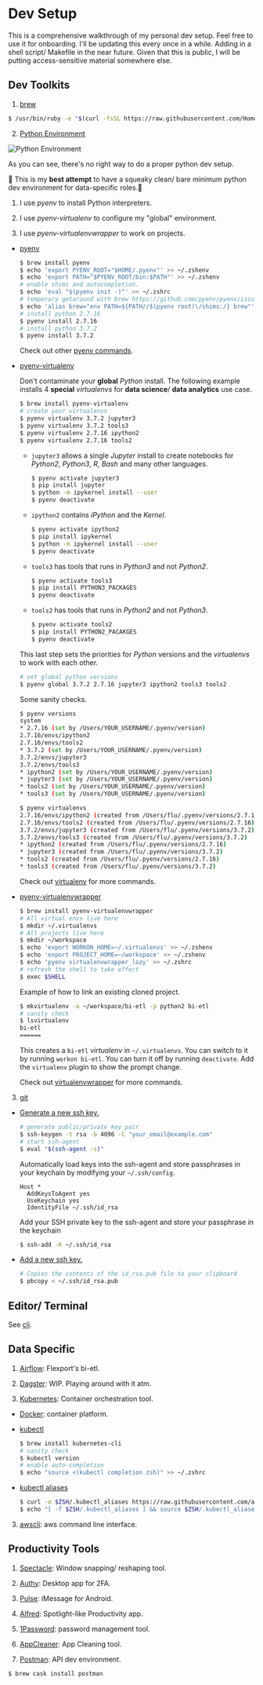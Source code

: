 # Dev Setup
This is a comprehensive walkthrough of my personal dev setup. Feel free to use it for onboarding. I'll be updating this every once in a while. Adding in a shell script/ Makefile in the near future. Given that this is public, I will be putting access-sensitive material somewhere else.

## Dev Toolkits
1. [brew](https://brew.sh/)

  ```bash
  $ /usr/bin/ruby -e "$(curl -fsSL https://raw.githubusercontent.com/Homebrew/install/master/install)"
  ```

2. [Python Environment](https://www.python.org/)

  ![Python Environment](/assets/img/python_environment_2x.png)

  As you can see, there's no right way to do a proper python dev setup.

  🤷 This is my **best attempt** to have a squeaky clean/ bare minimum python dev environment for data-specific roles.🤷‍

  1. I use *pyenv* to install Python interpreters.

  2. I use *pyenv-virtualenv* to configure my "global" environment.

  3. I use *pyenv-virtualenvwrapper* to work on projects.

  - [pyenv](https://github.com/pyenv/pyenv)

    ```bash
    $ brew install pyenv
    $ echo 'export PYENV_ROOT="$HOME/.pyenv"' >> ~/.zshenv
    $ echo 'export PATH="$PYENV_ROOT/bin:$PATH"' >> ~/.zshenv
    # enable shims and autocompletion.
    $ echo 'eval "$(pyenv init -)"' >> ~/.zshrc
    # temporary getaround with brew https://github.com/pyenv/pyenv/issues/106
    $ echo 'alias brew="env PATH=${PATH//$(pyenv root)\/shims:/} brew"' >> ~/.zshrc
    # install python 2.7.16
    $ pyenv install 2.7.16
    # install python 3.7.2
    $ pyenv install 3.7.2
    ```
    Check out other [pyenv commands](https://github.com/pyenv/pyenv/blob/master/COMMANDS.md).

  - [pyenv-virtualenv](https://github.com/pyenv/pyenv-virtualenv)

    Don't contaminate your **global** *Python* install. The following example installs 4 **special** *virtualenvs* for **data science**/ **data analytics** use case.

    ```bash
    $ brew install pyenv-virtualenv
    # create your virtualenvs    
    $ pyenv virtualenv 3.7.2 jupyter3
    $ pyenv virtualenv 3.7.2 tools3
    $ pyenv virtualenv 2.7.16 ipython2
    $ pyenv virtualenv 2.7.16 tools2
    ```

    - `jupyter3` allows a single *Jupyter* install to create notebooks for *Python2*, *Python3*, *R*, *Bash* and many other languages.

      ```bash
      $ pyenv activate jupyter3
      $ pip install jupyter
      $ python -m ipykernel install --user
      $ pyenv deactivate
      ```

    - `ipython2` contains *iPython* and the *Kernel*.

      ```bash
      $ pyenv activate ipython2
      $ pip install ipykernel
      $ python -m ipykernel install --user
      $ pyenv deactivate
      ```
    - `tools3` has tools that runs in *Python3* and not *Python2*.

      ```bash
      $ pyenv activate tools3
      $ pip install PYTHON3_PACKAGES
      $ pyenv deactivate
      ```

    - `tools2` has tools that runs in *Python2* and not *Python3*.

      ```bash
      $ pyenv activate tools2
      $ pip install PYTHON2_PACAKGES
      $ pyenv deactivate
      ```

    This last step sets the priorities for *Python* versions and the *virtualenvs* to work with each other.

    ```bash
    # set global python versions
    $ pyenv global 3.7.2 2.7.16 jupyter3 ipython2 tools3 tools2
    ```

    Some sanity checks.
    ```bash
    $ pyenv versions
    system
    * 2.7.16 (set by /Users/YOUR_USERNAME/.pyenv/version)
    2.7.16/envs/ipython2
    2.7.16/envs/tools2
    * 3.7.2 (set by /Users/YOUR_USERNAME/.pyenv/version)
    3.7.2/envs/jupyter3
    3.7.2/envs/tools3
    * ipython2 (set by /Users/YOUR_USERNAME/.pyenv/version)
    * jupyter3 (set by /Users/YOUR_USERNAME/.pyenv/version)
    * tools2 (set by /Users/YOUR_USERNAME/.pyenv/version)
    * tools3 (set by /Users/YOUR_USERNAME/.pyenv/version)

    $ pyenv virtualenvs
    2.7.16/envs/ipython2 (created from /Users/flu/.pyenv/versions/2.7.16)
    2.7.16/envs/tools2 (created from /Users/flu/.pyenv/versions/2.7.16)
    3.7.2/envs/jupyter3 (created from /Users/flu/.pyenv/versions/3.7.2)
    3.7.2/envs/tools3 (created from /Users/flu/.pyenv/versions/3.7.2)
    * ipython2 (created from /Users/flu/.pyenv/versions/2.7.16)
    * jupyter3 (created from /Users/flu/.pyenv/versions/3.7.2)
    * tools2 (created from /Users/flu/.pyenv/versions/2.7.16)
    * tools3 (created from /Users/flu/.pyenv/versions/3.7.2)
    ```
    Check out [virtualenv](https://github.com/pyenv/pyenv-virtualenv#usage) for more commands.

  - [pyenv-virtualenvwrapper](https://github.com/pyenv/pyenv-virtualenvwrapper)

    ```bash
    $ brew install pyenv-virtualenvwrapper
    # All virtual envs live here
    $ mkdir ~/.virtualenvs
    # All projects live here
    $ mkdir ~/workspace
    $ echo 'export WORKON_HOME=~/.virtualenvs' >> ~/.zshenv
    $ echo 'export PROJECT_HOME=~/workspace' >> ~/.zshenv
    $ echo 'pyenv virtualenvwrapper_lazy' >> ~/.zshrc
    # refresh the shell to take effect
    $ exec $SHELL
    ```

    Example of how to link an existing cloned project.
    ```bash
    $ mkvirtualenv -a ~/workspace/bi-etl -p python2 bi-etl
    # sanity check
    $ lsvirtualenv
    bi-etl
    ======

    ```
    This creates a `bi-etl` *virtualenv* in `~/.virtualenvs`. You can switch to it by running `workon bi-etl`. You can turn it off by running `deactivate`. Add the `virtualenv` plugin to show the prompt change.

    Check out [virtualenvwrapper](https://virtualenvwrapper.readthedocs.io/en/latest/command_ref.html) for more commands.

3. [git](https://github.com/flexport/flexport)
  - [Generate a new ssh key.](https://help.github.com/en/enterprise/2.15/user/articles/generating-a-new-ssh-key-and-adding-it-to-the-ssh-agent)
    ```bash
    # generate public/private key pair
    $ ssh-keygen -t rsa -b 4096 -C "your_email@example.com"
    # start ssh-agent
    $ eval "$(ssh-agent -s)"
    ```
    Automatically load keys into the ssh-agent and store passphrases in your keychain by modifying your `~/.ssh/config`.
    ```
    Host *
      AddKeysToAgent yes
      UseKeychain yes
      IdentityFile ~/.ssh/id_rsa
    ```
    Add your SSH private key to the ssh-agent and store your passphrase in the keychain
    ```bash
    $ ssh-add -K ~/.ssh/id_rsa
    ```

  - [Add a new ssh key.](https://help.github.com/en/enterprise/2.15/user/articles/adding-a-new-ssh-key-to-your-github-account)
    ```bash
    # Copies the contents of the id_rsa.pub file to your clipboard
    $ pbcopy < ~/.ssh/id_rsa.pub
    ```

## Editor/ Terminal
See [cli](cli/README.md).

## Data Specific
1. [Airflow](https://github.com/flexport/bi-etl): Flexport's bi-etl.

2. [Dagster](https://github.com/dagster-io/dagster): WIP. Playing around with it atm.

3. [Kubernetes](https://kubernetes.io/): Container orchestration tool.

  - [Docker](https://docs.docker.com/docker-for-mac/install/): container platform.

  - [kubectl](https://kubernetes.io/docs/tasks/tools/install-kubectl/)

    ```bash
    $ brew install kubernetes-cli
    # sanity check
    $ kubectl version
    # enable auto-completion
    $ echo "source <(kubectl completion zsh)" >> ~/.zshrc
    ```

  - [kubectl aliases](https://github.com/ahmetb/kubectl-aliases)
    ```bash
    $ curl -o $ZSH/.kubectl_aliases https://raw.githubusercontent.com/ahmetb/kubectl-aliases/master/.kubectl_aliases
    $ echo "[ -f $ZSH/.kubectl_aliases ] && source $ZSH/.kubectl_aliases" >> ~/.zshrc
    ```


3. [awscli](https://docs.aws.amazon.com/cli/latest/userguide/install-macos.html): aws command line interface.

## Productivity Tools
1. [Spectacle](https://www.spectacleapp.com/): Window snapping/ reshaping tool.

2. [Authy](https://authy.com/download/): Desktop app for 2FA.

3. [Pulse](https://messenger.klinkerapps.com/overview/platform-windows.html): iMessage for Android.

4. [Alfred](https://www.alfredapp.com/): Spotlight-like Productivity app.

5. [1Password](https://1password.com/): password management tool.

6. [AppCleaner](https://freemacsoft.net/appcleaner/): App Cleaning tool.

7. [Postman](https://www.getpostman.com/): API dev environment.

  ```bash
  $ brew cask install postman
  ```
